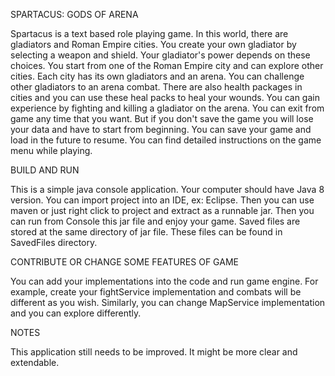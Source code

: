 SPARTACUS: GODS OF ARENA

Spartacus is a text based role playing game.
In this world, there are gladiators and Roman Empire cities.
You create your own gladiator by selecting a weapon and shield.
Your gladiator's power depends on these choices.
You start from one of the Roman Empire city and can explore other cities.
Each city has its own gladiators and an arena. You can challenge other gladiators to an arena combat.
There are also health packages in cities and you can use these heal packs to heal your wounds.
You can gain experience by fighting and killing a gladiator on the arena.
You can exit from game any time that you want. But if you don't save the game you will lose your data and have to start from beginning. You can save your game and load in the future to resume.
You can find detailed instructions on the game menu while playing.

BUILD AND RUN

This is a simple java console application. Your computer should have Java 8 version.
You can import project into an IDE, ex: Eclipse. Then you can use maven or just right click to project and extract as a runnable jar. Then you can run from Console this jar file and enjoy your game.
Saved files are stored at the same directory of jar file. These files can be found in SavedFiles directory.


CONTRIBUTE OR CHANGE SOME FEATURES OF GAME

You can add your implementations into the code and run game engine.
For example, create your fightService implementation and combats will be different as you wish.
Similarly, you can change MapService implementation and you can explore differently.

NOTES

This application still needs to be improved. It might be more clear and extendable.
 

